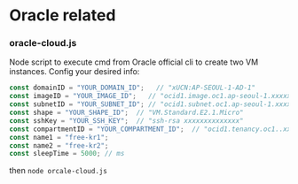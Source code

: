 # Oracle related

### oracle-cloud.js
Node script to execute cmd from Oracle official cli to create two VM instances.
Config your desired info:
```javascript
const domainID = "YOUR_DOMAIN_ID";   // "xUCN:AP-SEOUL-1-AD-1"
const imageID = "YOUR_IMAGE_ID";   // "ocid1.image.oc1.ap-seoul-1.xxxxxxxxxxxxxx"
const subnetID = "YOUR_SUBNET_ID"; // "ocid1.subnet.oc1.ap-seoul-1.xxxxxxxxxxxxxx"
const shape = "YOUR_SHAPE_ID";  // "VM.Standard.E2.1.Micro"
const sshKey = "YOUR_SSH_KEY";  // "ssh-rsa xxxxxxxxxxxxxx"
const compartmentID = "YOUR_COMPARTMENT_ID";  // "ocid1.tenancy.oc1..xxxxxxxxxxxxxx"
const name1 = "free-kr1";
const name2 = "free-kr2";
const sleepTime = 5000; // ms
```
then `node orcale-cloud.js`
